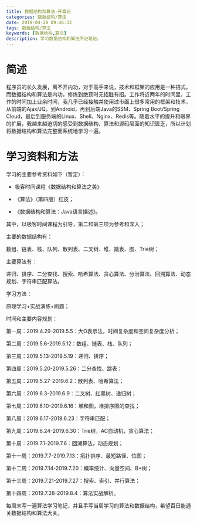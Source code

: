```yaml
---
title: 数据结构和算法-开篇记
categories: 数据结构/算法
date: 2019-04-28 09:46:33
tags: 数据结构/算法
keywords: [数据结构,算法]
description: 学习数据结构和算法所记笔记。
---
```


# 简述

程序员的长久发展，离不开内功，对于高手来说，技术和框架的应用是一种招式，而数据结构和算法是内功，修炼到绝顶时无招胜有招。工作将近两年的时间里，工作的时间加上业余时间，我几乎已经接触并使用过市面上很多常用的框架和技术，从前端的Ajax/JQ，到Android，再到后端Java的SSM、Spring Boot/Spring Cloud，最后到服务端的Linux、Shell、Nginx、Redis等。随着水平的提升和眼界的扩展，我越来越迫切的感受到数据结构、算法和源码层面的知识匮乏，所以计划将数据结构和算法完整而系统地学习一遍。

<!--more-->

# 学习资料和方法

学习的主要参考资料如下（暂定）：

- 极客时间课程《数据结构和算法之美》

- 《算法》（第四版）红皮；

- 《数据结构和算法：Java语言描述》。

其中，以极客时间课程为引导，第二和第三项为参考和深入；

主要的数据结构有：

数组、链表、栈、队列、散列表、二叉树、堆、跳表、图、Trie树；

主要算法有：

递归、排序、二分查找、搜索、哈希算法、贪心算法、分治算法、回溯算法、动态规划、字符串匹配算法。

学习方法：

原理学习+实战演练+刷题；

时间和主要内容规划：

第一周：2019.4.29-2019.5.5：大O表示法，时间复杂度和空间复杂度分析；

第二周：2019.5.6-2019.5.12：数组、链表、栈、队列；

第三周：2019.5.13-2019.5.19：递归、排序；

第四周：2019.5.20-2019.5.26：二分查找、跳表；

第五周：2019.5.27-2019.6.2：散列表、哈希算法；

第六周：2019.6.3-2019.6.9：二叉树、红黑树、递归树；

第七周：2019.6.10-2019.6.16：堆和图，堆排序图的查找；

第八周：2019.6.17-2019.6.23：字符串匹配；

第九周：2019.6.24-2019.6.30：Trie树，AC自动机，贪心算法；

第十周：2019.7.1-2019.7.6：回溯算法，动态规划；

第十一周：2019.7.7-2019.7.13：拓扑排序、最短路径、位图；

第十二周：2019.7.14-2019.7.20：概率统计、向量空间、B+树；

第十三周：2019.7.21-2019.7.27：搜索、索引、并行算法；

第十四周：2019.7.28-2019.8.4：算法实战解析。

每周末写一遍算法学习笔记，并且手写当周学习的算法和数据结构，希望百日能通关数据结构和算法大关。
